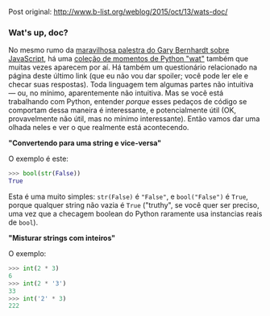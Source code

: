 Post original: http://www.b-list.org/weblog/2015/oct/13/wats-doc/

### Wat's up, doc?
No mesmo rumo da [maravilhosa palestra do Gary Bernhardt sobre JavaScript](https://www.destroyallsoftware.com/talks/wat), há uma [coleção de momentos de Python "wat"](https://github.com/cosmologicon/pywat) também que muitas vezes aparecem por aí. Há também um questionário relacionado na página deste último link (que eu não vou dar spoiler; você pode ler ele e checar suas respostas). Toda linguagem tem algumas partes não intuitiva — ou, no mínimo, aparentemente não intuitiva. Mas se você está trabalhando com Python, entender _porque_ esses pedaços de código se comportam dessa maneira é interessante, e potencialmente útil (OK, provavelmente não útil, mas no mínimo interessante). Então vamos dar uma olhada neles e ver o que realmente está acontecendo.

**"Convertendo para uma string e vice-versa"**

O exemplo é este:

````python
>>> bool(str(False))
True
````

Esta é uma muito simples: `str(False)` é `"False"`, e `bool("False")` é `True`, porque qualquer string não vazia é `True` ("truthy", se você quer ser preciso, uma vez que a checagem boolean do Python raramente usa instancias reais de `bool`).

**"Misturar strings com inteiros"**

O exemplo:

````python
>>> int(2 * 3)
6
>>> int(2 * '3')
33
>>> int('2' * 3)
222
````
